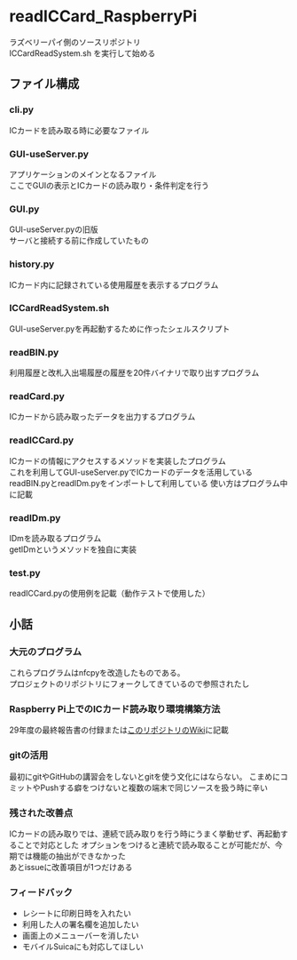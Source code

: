 # readICCard_RaspberryPi
ラズベリーパイ側のソースリポジトリ  
ICCardReadSystem.sh を実行して始める

## ファイル構成
### cli.py
ICカードを読み取る時に必要なファイル
### GUI-useServer.py
アプリケーションのメインとなるファイル  
ここでGUIの表示とICカードの読み取り・条件判定を行う
### GUI.py
GUI-useServer.pyの旧版  
サーバと接続する前に作成していたもの
### history.py
ICカード内に記録されている使用履歴を表示するプログラム
### ICCardReadSystem.sh
GUI-useServer.pyを再起動するために作ったシェルスクリプト
### readBIN.py
利用履歴と改札入出場履歴の履歴を20件バイナリで取り出すプログラム
### readCard.py
ICカードから読み取ったデータを出力するプログラム
### readICCard.py
ICカードの情報にアクセスするメソッドを実装したプログラム  
これを利用してGUI-useServer.pyでICカードのデータを活用している  
readBIN.pyとreadIDm.pyをインポートして利用している
使い方はプログラム中に記載
### readIDm.py
IDmを読み取るプログラム  
getIDmというメソッドを独自に実装
### test.py
readICCard.pyの使用例を記載（動作テストで使用した）  
  
## 小話
### 大元のプログラム
これらプログラムはnfcpyを改造したものである。  
プロジェクトのリポジトリにフォークしてきているので参照されたし
### Raspberry Pi上でのICカード読み取り環境構築方法
29年度の最終報告書の付録または[このリポジトリのWiki](https://github.com/FUN-2017-Project09/readICCard_RaspberryPi/wiki)に記載
### gitの活用
最初にgitやGitHubの講習会をしないとgitを使う文化にはならない。 
こまめにコミットやPushする癖をつけないと複数の端末で同じソースを扱う時に辛い
### 残された改善点
ICカードの読み取りでは、連続で読み取りを行う時にうまく挙動せず、再起動することで対応とした
オプションをつけると連続で読み取ることが可能だが、今期では機能の抽出ができなかった  
あとissueに改善項目が1つだけある
### フィードバック
- レシートに印刷日時を入れたい
- 利用した人の署名欄を追加したい
- 画面上のメニューバーを消したい
- モバイルSuicaにも対応してほしい
